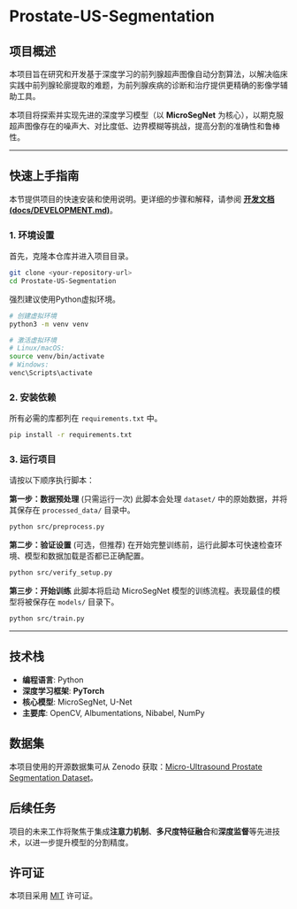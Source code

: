 # Prostate-US-Segmentation

## 项目概述

本项目旨在研究和开发基于深度学习的前列腺超声图像自动分割算法，以解决临床实践中前列腺轮廓提取的难题，为前列腺疾病的诊断和治疗提供更精确的影像学辅助工具。

本项目将探索并实现先进的深度学习模型（以 **MicroSegNet** 为核心），以期克服超声图像存在的噪声大、对比度低、边界模糊等挑战，提高分割的准确性和鲁棒性。

---

## 快速上手指南

本节提供项目的快速安装和使用说明。更详细的步骤和解释，请参阅 [**开发文档 (docs/DEVELOPMENT.md)**](./docs/DEVELOPMENT.md)。

### 1. 环境设置

首先，克隆本仓库并进入项目目录。

```bash
git clone <your-repository-url>
cd Prostate-US-Segmentation
```

强烈建议使用Python虚拟环境。

```bash
# 创建虚拟环境
python3 -m venv venv

# 激活虚拟环境
# Linux/macOS:
source venv/bin/activate
# Windows:
venc\Scripts\activate
```

### 2. 安装依赖

所有必需的库都列在 `requirements.txt` 中。

```bash
pip install -r requirements.txt
```

### 3. 运行项目

请按以下顺序执行脚本：

**第一步：数据预处理** (只需运行一次)
此脚本会处理 `dataset/` 中的原始数据，并将其保存在 `processed_data/` 目录中。

```bash
python src/preprocess.py
```

**第二步：验证设置** (可选，但推荐)
在开始完整训练前，运行此脚本可快速检查环境、模型和数据加载是否都已正确配置。

```bash
python src/verify_setup.py
```

**第三步：开始训练**
此脚本将启动 MicroSegNet 模型的训练流程。表现最佳的模型将被保存在 `models/` 目录下。

```bash
python src/train.py
```

---

## 技术栈

*   **编程语言**: Python
*   **深度学习框架**: **PyTorch**
*   **核心模型**: MicroSegNet, U-Net
*   **主要库**: OpenCV, Albumentations, Nibabel, NumPy

## 数据集

本项目使用的开源数据集可从 Zenodo 获取：[Micro-Ultrasound Prostate Segmentation Dataset](https://zenodo.org/records/10475293)。

## 后续任务

项目的未来工作将聚焦于集成**注意力机制**、**多尺度特征融合**和**深度监督**等先进技术，以进一步提升模型的分割精度。

## 许可证

本项目采用 [MIT](./LICENSE) 许可证。